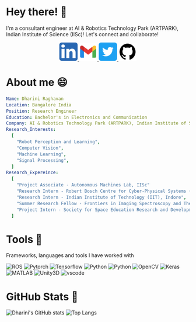 <!--### Hi there 👋
<!--
**rdharini2001/rdharini2001** is a ✨ _special_ ✨ repository because its `README.md` (this file) appears on your GitHub profile.

Here are some ideas to get you started:

- 🔭 I’m currently working on ...
- 🌱 I’m currently learning ...
- 👯 I’m looking to collaborate on ...
- 🤔 I’m looking for help with ...
- 💬 Ask me about ...
- 📫 How to reach me: ...
- 😄 Pronouns: ...
- ⚡ Fun fact: ...
-->
<!--<p align="center">
  <img src="https://capsule-render.vercel.app/api?type=wave&color=timeGradient&height=200&section=header&text=Hey%20there!&animation=fadeIn" />
</p>
-->
# Hey there! 👋
I'm a consultant engineer at AI & Robotics Technology Park (ARTPARK), Indian Institute of Science (IISc)! Let's connect and collaborate!

<p align="center">
<a href="https://www.linkedin.com/in/dharini242001/">
  <img height="50" src="https://github.com/rdharini2001/rdharini2001/blob/main/5296501_linkedin_network_linkedin%20logo_icon.png"/>
</a>
<a href="mailto:dhariniraghavan2001@gmail.com">
  <img height="50" src="https://github.com/rdharini2001/rdharini2001/blob/main/7089163_gmail_google_icon.png"/>
</a>
<a href="https://www.linkedin.com/in/dharini242001/">
  <img height="50" src="https://github.com/rdharini2001/rdharini2001/blob/main/5296516_tweet_twitter_twitter%20logo_icon.png"/>
</a>
<a href="https://github.com/rdharini2001">
  <img height="50" src="https://github.com/rdharini2001/rdharini2001/blob/main/211904_social_github_icon.png"/>
</a>
</p>

# About me 😄
```yaml
Name: Dharini Raghavan
Location: Bangalore India
Position: Research Engineer
Education: Bachelor's in Electronics and Communication
Company: AI & Robotics Technology Park (ARTPARK), Indian Institute of Science (IISc)
Research_Interests:
  [
    "Robot Perception and Learning",
    "Computer Vision",
    "Machine Learning",
    "Signal Processing",
  ]
Research_Expereince:
  [
    "Project Associate - Autonomous Machines Lab, IISc"
    "Research Intern - Robert Bosch Centre for Cyber-Physical Systems (RBCCPS), IISc",
    "Research Intern - Indian Institute of Technology (IIT), Indore",
    "Summer Research Fellow - Frontiers in Imaging Spectroscopy and Theranostics (FIST) Lab, IISc",
    "Project Intern - Society for Space Education Research and Development (SSERD)",
  ]
  ```
# Tools 🧰
Frameworks, languages and tools I have worked with
<p align="left">
<img src="https://cdn.jsdelivr.net/gh/devicons/devicon@latest/icons/ros/ros-original.svg" alt="ROS" width="50" height="50" />
<img src="https://cdn.jsdelivr.net/gh/devicons/devicon@latest/icons/pytorch/pytorch-plain-wordmark.svg" alt="Pytorch" width="50" height="50" />
<img src="https://cdn.jsdelivr.net/gh/devicons/devicon@latest/icons/tensorflow/tensorflow-original.svg" alt="Tensorflow" width="50" height="50" />
<img src="https://cdn.jsdelivr.net/gh/devicons/devicon@latest/icons/python/python-original.svg" alt="Python" width="50" height="50" />
<img src="https://cdn.jsdelivr.net/gh/devicons/devicon@latest/icons/cplusplus/cplusplus-original.svg" alt="Python" width="50" height="50" />
<img src="https://cdn.jsdelivr.net/gh/devicons/devicon@latest/icons/opencv/opencv-original-wordmark.svg" alt="OpenCV" width="50" height="50" />
<img src="https://cdn.jsdelivr.net/gh/devicons/devicon@latest/icons/keras/keras-original-wordmark.svg" alt="Keras" width="50" height="50" />
<img src="https://cdn.jsdelivr.net/gh/devicons/devicon@latest/icons/matlab/matlab-original.svg" alt="MATLAB" width="50" height="50" />
<img src="https://cdn.jsdelivr.net/gh/devicons/devicon@latest/icons/unity/unity-original.svg" alt="Unity3D" width="50" height="50" />
<img src="https://cdn.jsdelivr.net/gh/devicons/devicon/icons/vscode/vscode-original.svg" alt="vscode" width="50" height="50"/>
</p>

# GitHub Stats 🚀
![Dharini's GitHub stats](https://github-readme-stats.vercel.app/api?username=rdharini2001&rank_icon=github&show_icons=true&layout=compact&hide_title=true&theme=radical)
![Top Langs](https://github-readme-stats.vercel.app/api/top-langs/?username=rdharini2001&size_weight=0.5&layout=compact&count_weight=0.5&theme=radical)

